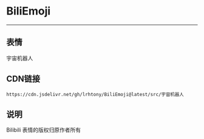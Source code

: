 
# BiliEmoji
---
## 表情
宇宙机器人
## CDN链接
```
https://cdn.jsdelivr.net/gh/lrhtony/BiliEmoji@latest/src/宇宙机器人
```
## 说明
Bilibili 表情的版权归原作者所有
